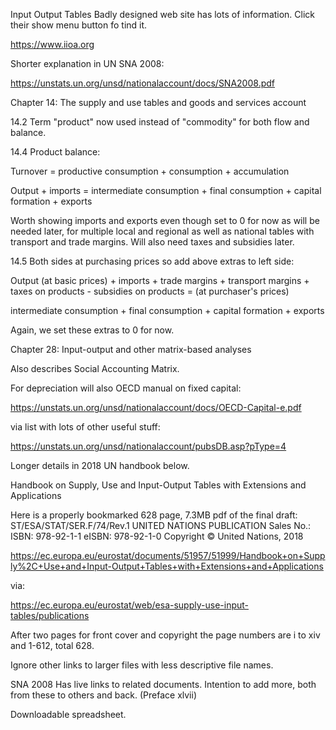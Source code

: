 Input Output Tables
Badly designed web site has lots of information. Click their show menu button fo tind it.

https://www.iioa.org

Shorter explanation in UN SNA 2008:

https://unstats.un.org/unsd/nationalaccount/docs/SNA2008.pdf

Chapter 14: The supply and use tables and goods and services account

14.2 Term "product" now used instead of "commodity" for both flow and balance.

14.4 Product balance:

Turnover = productive consumption + consumption + accumulation

Output + imports = intermediate consumption + final consumption + capital formation + exports

Worth showing imports and exports even though set to 0 for now as will be needed later, for multiple local and regional as well as national tables with transport and trade margins. Will also need taxes and subsidies later.

14.5 Both sides at purchasing prices so add above extras to left side:

Output (at basic prices) + imports + trade margins + transport margins + taxes on products - subsidies on products = (at purchaser's prices)

intermediate consumption + final consumption + capital formation + exports

Again, we set these extras to 0 for now.

Chapter 28: Input-output and other matrix-based analyses

Also describes Social Accounting Matrix.

For depreciation will also OECD manual on fixed capital:

https://unstats.un.org/unsd/nationalaccount/docs/OECD-Capital-e.pdf

via list with lots of other useful stuff:

https://unstats.un.org/unsd/nationalaccount/pubsDB.asp?pType=4

Longer details in 2018 UN handbook below.

Handbook on Supply, Use and Input-Output Tables with Extensions and Applications

Here is a properly bookmarked 628 page, 7.3MB pdf of the final draft:
ST/ESA/STAT/SER.F/74/Rev.1
UNITED NATIONS PUBLICATION
Sales No.:
ISBN: 978-92-1-1
eISBN: 978-92-1-0
Copyright © United Nations, 2018

https://ec.europa.eu/eurostat/documents/51957/51999/Handbook+on+Supply%2C+Use+and+Input-Output+Tables+with+Extensions+and+Applications

via:

https://ec.europa.eu/eurostat/web/esa-supply-use-input-tables/publications

After two pages for front cover and copyright the page numbers are i to xiv and 1-612, total 628.

Ignore other links to larger files with less descriptive file names.

SNA 2008
Has live links to related documents. Intention to add more, both from these to others and back. (Preface xlvii)

Downloadable spreadsheet.

